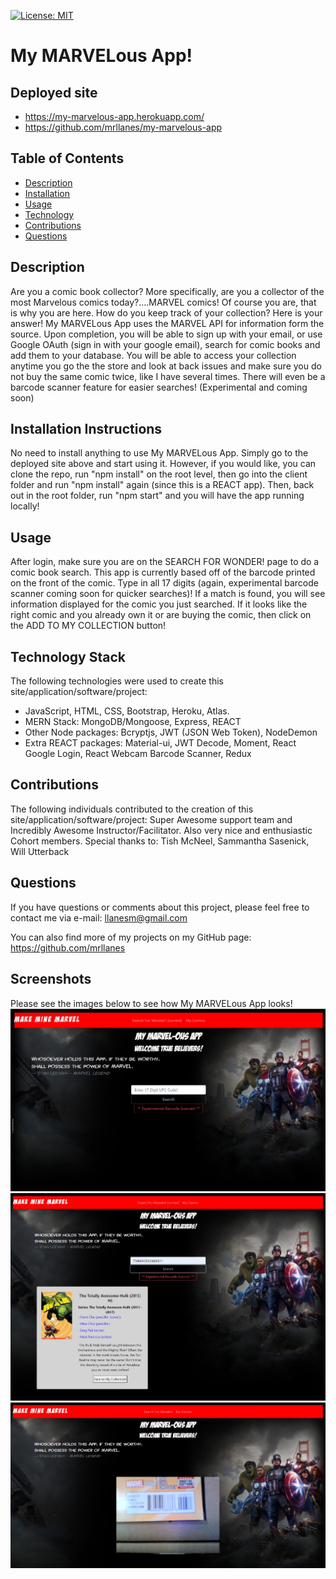 [![License: MIT](https://img.shields.io/badge/License-MIT-yellow.svg)](https://opensource.org/licenses/MIT)

# My MARVELous App!

## Deployed site

-   https://my-marvelous-app.herokuapp.com/
-   https://github.com/mrllanes/my-marvelous-app

## Table of Contents

-   [Description](#description)
-   [Installation](#installation)
-   [Usage](#usage)
-   [Technology](#technology)
-   [Contributions](#contributions)
-   [Questions](#questions)

## Description

Are you a comic book collector? More specifically, are you a collector of the most Marvelous comics today?....MARVEL comics! Of course you are, that is why you are here. How do you keep track of your collection? Here is your answer! My MARVELous App uses the MARVEL API for information form the source. Upon completion, you will be able to sign up with your email, or use Google OAuth (sign in with your google email), search for comic books and add them to your database. You will be able to access your collection anytime you go the the store and look at back issues and make sure you do not buy the same comic twice, like I have several times. There will even be a barcode scanner feature for easier searches! (Experimental and coming soon)

## Installation Instructions

No need to install anything to use My MARVELous App. Simply go to the deployed site above and start using it.
However, if you would like, you can clone the repo, run "npm install" on the root level, then go into the client folder and run "npm install" again (since this is a REACT app). Then, back out in the root folder, run "npm start" and you will have the app running locally!

## Usage

After login, make sure you are on the SEARCH FOR WONDER! page to do a comic book search. This app is currently based off of the barcode printed on the front of the comic. Type in all 17 digits (again, experimental barcode scanner coming soon for quicker searches)! If a match is found, you will see information displayed for the comic you just searched. If it looks like the right comic and you already own it or are buying the comic, then click on the ADD TO MY COLLECTION button!

## Technology Stack

The following technologies were used to create this site/application/software/project:

-   JavaScript, HTML, CSS, Bootstrap, Heroku, Atlas.
-   MERN Stack: MongoDB/Mongoose, Express, REACT
-   Other Node packages: Bcryptjs, JWT (JSON Web Token), NodeDemon
-   Extra REACT packages: Material-ui, JWT Decode, Moment, React Google Login, React Webcam Barcode Scanner, Redux

## Contributions

The following individuals contributed to the creation of this site/application/software/project:
Super Awesome support team and Incredibly Awesome Instructor/Facilitator. Also very nice and enthusiastic Cohort members. Special thanks to: Tish McNeel, Sammantha Sasenick, Will Utterback

## Questions

If you have questions or comments about this project, please feel free to contact me via e-mail:
llanesm@gmail.com

You can also find more of my projects on my GitHub page:
https://github.com/mrllanes

## Screenshots

Please see the images below to see how My MARVELous App looks!
![My-MARVELous-App Image 1](./assets/my-marvelous-app-image1.JPG)
![My-MARVELous-App Image 2](./assets/my-marvelous-app-image2.JPG)
![My-MARVELous-App Image 3](./assets/my-marvelous-app-image3.JPG)
